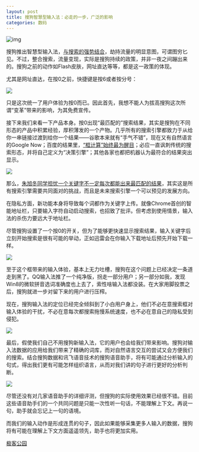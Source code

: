 ```yaml
---
layout: post
title: 搜狗智慧型输入法：必走的一步，广泛的影响
categories: 数码
---
```

![img](http://ww1.sinaimg.cn/large/4b91f9d5gy1fum2p34pe9j20dw09o45d.jpg)

搜狗推出智慧型输入法，[与搜索的强势结合](http://www.geekpark.net/read/view/160639)，劫持流量的明显意图，可谓图穷匕见。不过，整合搜索，流量变现，实际是搜狗持续的政策，并非一夜之间蹦出来的。搜狗之前的动作如Flash皮肤，网址直达等等，都是这一政策的体现。

尤其是网址直达，在按0之前，快捷键是按6或者按分号：

![](http://ww1.sinaimg.cn/large/4b91f9d5gy1fum2o8xp9hj20di06gjua.jpg)

只是这次统一了用户体验为按0而已。因此首先，我想不能人为拔高搜狗这次所谓“变革”带来的影响，为其免费宣传。

接下来我们来看一下产品本身。按0出现“最匹配的”搜索结果，其实是搜狗在不同形态的产品中积累经验，厚积薄发的一个产物。几乎所有的搜索引擎都致力于从给你一串链接过渡到给你一个结果——谷歌本来就有“手气不错”，现在又有自然语言的Google Now；百度的结果里，[“框计算”始终最为醒目](http://www.geekpark.net/read/view/163179)；必应一直讽刺传统的搜索形态，并将自己定义为“决策引擎”；其他各家也都把机器认为最符合的结果突出显示。

![](http://ww1.sinaimg.cn/large/4b91f9d5gy1fum2oiymx4j20dw0e244n.jpg)

那么，[朱旭冬同学担忧一个关键字不一定每次都能出来最匹配的结果](http://tech.qq.com/a/20130306/000016.htm)，其实这是所有搜索引擎需要共同面对的挑战，而且是未来搜索引擎一个可以预见的发展方向。

在隐私方面，新功能本身将导致每个词都作为关键字上传。就像Chrome首创的智能地址栏，只要输入字符自动启动搜索，也招致了批评。但考虑到使用情景，输入法的杀伤力要远大于地址栏。

尽管搜狗设置了一个按0的开关，但为了能够更快速显示搜索结果，输入关键字后立刻开始搜索是很有可能的举动，正如迅雷会在你输入下载地址后预先开始下载一样。

![](http://ww1.sinaimg.cn/large/4b91f9d5gy1fum2osoffjj20bv04htah.jpg)

至于这个框带来的输入体验，基本上无力吐槽，搜狗在这个问题上已经决定一条道走到黑了。QQ输入法推了一个纯净版，拐走一部分用户；另一部分如我，发现Win8的微软拼音选词准确度也上去了，索性啥输入法都没装。在大家用脚投票之后，搜狗就进一步对留下来的用户进行压榨。

现在，搜狗输入法的定位已经完全倾斜到了小白用户身上，他们不必在意搜索框对输入体验的干扰，不必在意每次都搜索拖慢系统速度，也不必在意自己的隐私受到侵犯。

![](http://ww1.sinaimg.cn/large/4b91f9d5gy1fum2p34pe9j20dw09o45d.jpg)

最后，假使我们自己不用搜狗新输入法，它的用户也会给我们带来影响。搜狗对输入法数据的应用给我们带来了精确的词库，而对自然语言交互的尝试又会方便我们的搜索。结合搜狗数据和讯飞语音技术的搜狗语音助手，将有可能通过分析输入的句式，得出我们更有可能怎样组织语言，从而对我们讲的句子进行更好的分析判断。

![](http://ww1.sinaimg.cn/large/4b91f9d5gy1fum2phundaj206q09zgnm.jpg)

尽管还没有对几家语音助手的详细评测，但搜狗的实际使用效果已经很不错。目前这些语音助手们的一个共同问题是只能一次性听一句话，不能理解上下文。再说一句，助手就会忘记上一句的语境。

而我们的输入动作是形成连贯的句子，因此如果能够采集更多人输入的数据，搜狗将有可能在理解上下文方面遥遥领先，助手也将更加实用。

[极客公园](http://www.geekpark.net/news/173956)